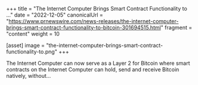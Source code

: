 +++
title = "The Internet Computer Brings Smart Contract Functionality to ..."
date = "2022-12-05"
canonicalUrl = "https://www.prnewswire.com/news-releases/the-internet-computer-brings-smart-contract-functionality-to-bitcoin-301694515.html"
fragment = "content"
weight = 10

[asset]
    image = "the-internet-computer-brings-smart-contract-functionality-to.png"
+++

The Internet Computer can now serve as a Layer 2 for Bitcoin where smart 
contracts on the Internet Computer can hold, send and receive Bitcoin 
natively, without...
